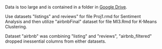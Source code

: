 Data is too large and is contained in a folder in [Google Drive]([https://drive.google.com/file/d/1p3NstMQzJ7osk-p7ahV5Jj7y9rcFfNQx/view?usp=share_link](https://drive.google.com/drive/folders/1a0n-NMq7w3JVi8Uqd9f58lnLSFnOSaRh?usp=share_link)). 

Use datasets "listings" and reviews" for file Proj1.rmd for Sentiment Analysis and then utilize "airbnbFinal" dataset for file MI3.Rmd for K-Means Clustering.

Dataset "airbnb" was combining "listing" and "reviews", "airbnb_filtered" dropped inessential columns from either datasets.
